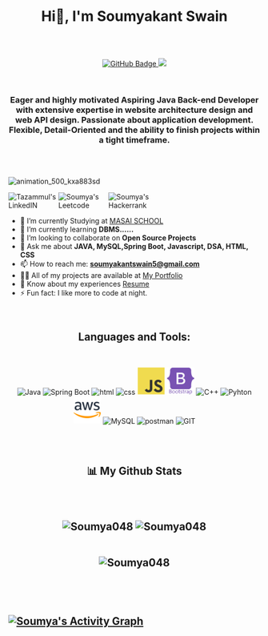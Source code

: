 <h1 align="center"> Hi👋, I'm Soumyakant Swain</h1>

<br>
<br>


<p align="center" width="45">

<a href="https://github.com/Soumya048?tab=followers">
    <img src="https://img.shields.io/github/followers/Soumya048?label=Followers&style=social" alt="GitHub Badge">
</a>
<a href="https://github.com/SwarajN/github-profile-views-counter">
    <img src="https://komarev.com/ghpvc/?username=Soumya048">
</a>

</p>


<br>

<h3 align="center">Eager and highly motivated Aspiring Java Back-end Developer with extensive expertise in website architecture design and web API design. Passionate about application development. Flexible, Detail-Oriented and the ability to finish projects within a tight timeframe.</h3>

<br>
<br>


  ![animation_500_kxa883sd](https://user-images.githubusercontent.com/75193540/156818786-1dc5df82-3864-4628-a77d-c34f8c6ceeeb.gif)


<a  href="https://www.linkedin.com/in/soumyakant-swain-85b162b6/">
  <img align="left" alt="Tazammul's LinkedIN" width="100px" src="https://cdn.icon-icons.com/icons2/2530/PNG/512/linkedin_button_icon_151847.png" />
</a>

<a href="https://leetcode.com/soumyakantswain5/">
  <img align="left" alt="Soumya's Leetcode" width="100px" src="https://cdn.icon-icons.com/icons2/2530/PNG/512/leetcode_button_icon_151892.png" />
</a>

<a href="https://www.hackerrank.com/soumyakantswain5">
  <img align="left" alt="Soumya's Hackerrank" width="100px" src="https://cdn.icon-icons.com/icons2/2530/PNG/512/hackerrank_button_icon_151894.png" />
</a>


<br>
<br>

<p align="left" width="45">

- 🔭 I’m currently Studying at [MASAI SCHOOL](https://course.masaischool.com/)
- 🌱 I’m currently learning **DBMS......**
- 👯 I’m looking to collaborate on **Open Source Projects**
- 💬 Ask me about **JAVA, MySQL,Spring Boot, Javascript, DSA, HTML, CSS**
- 📫 How to reach me: **soumyakantswain5@gmail.com**
- 👨‍💻 All of my projects are available at [My Portfolio]()
- 📄 Know about my experiences [Resume](https://drive.google.com/file/d/1sViE1Aj-cYHd2ggecFuZmnqCLQszygN1/view)
- ⚡ Fun fact: I like more to code at night.

</p>

<br>
<span><h2 align="center">Languages and Tools:</h2>
  <br>
  <p align="center">
      <img src="https://www.svgrepo.com/show/184143/java.svg" alt="Java" height="55"/>
      <img src="https://www.vectorlogo.zone/logos/springio/springio-icon.svg" alt="Spring Boot" width="55" height="55"/>
      <img src="https://www.vectorlogo.zone/logos/w3_html5/w3_html5-icon.svg" alt="html" width="55" height="55"/>
      <img src="https://www.vectorlogo.zone/logos/w3_css/w3_css-icon.svg" alt="css" width="55" height="55"/>
      <img src="https://raw.githubusercontent.com/devicons/devicon/master/icons/javascript/javascript-original.svg" alt="javascript" width="55" height="55"/>
      <img src="https://raw.githubusercontent.com/devicons/devicon/master/icons/bootstrap/bootstrap-plain-wordmark.svg" alt="bootstrap" width="55" height="55"/>
      <img src="https://www.svgrepo.com/show/353614/c-plusplus.svg" alt="C++" height="55"/>
      <img src="https://www.svgrepo.com/show/374016/python.svg" alt="Pyhton" height="45"/>
      <img src="https://raw.githubusercontent.com/devicons/devicon/master/icons/amazonwebservices/amazonwebservices-original-wordmark.svg" alt="AWS"  height="55"/>
      <img src="https://www.svgrepo.com/show/354099/mysql.svg" alt="MySQL"  height="55"/>
      <img src="https://www.vectorlogo.zone/logos/getpostman/getpostman-icon.svg" alt="postman" width="55" height="55"/>
      <img src="https://www.vectorlogo.zone/logos/git-scm/git-scm-icon.svg" alt="GIT" width="55" height="55" marginleft="15"/>
</p></span>

<br><br>
<h2 align="center">📊 My Github Stats<h2>
<br>

<p align="center">
  <img align="center" src="https://github-readme-streak-stats.herokuapp.com/?user=Soumya048&" alt="Soumya048" />

  <img align="center" src="https://github-readme-stats.vercel.app/api?username=Soumya048&show_icons=true&locale=en" alt="Soumya048" />
  
  <br>
  <br>
  <p align="center">
    <img img align="center" src="https://github-readme-stats.vercel.app/api/top-langs?username=Soumya048&show_icons=true&locale=en&layout=compact" alt="Soumya048" />
  </p>
  
  <br>
  <br>

   <a href="https://github.com/Soumya048"><img alt="Soumya's Activity Graph" src="https://activity-graph.herokuapp.com/graph?username=Soumya048&custom_title=Soumyakant's%20Contribution%20Graph&theme=react-dark" /></a>
   
</p>



